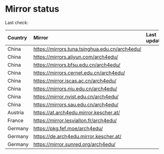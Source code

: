 <script src="./time.js"></script>
# Mirror status
Last check: <script type="text/javascript">localize(1717850007.5667415);</script>

|Country|Mirror|Last update|
|:------|:-----|:----------|
|China|https://mirrors.tuna.tsinghua.edu.cn/arch4edu/|<script type="text/javascript">localize(1717828353);</script>|
|China|https://mirrors.aliyun.com/arch4edu/|<script type="text/javascript">localize(1717828353);</script>|
|China|https://mirrors.bfsu.edu.cn/arch4edu/|<script type="text/javascript">localize(1717785364);</script>|
|China|https://mirrors.cernet.edu.cn/arch4edu/|<script type="text/javascript">localize(1717828353);</script>|
|China|https://mirror.iscas.ac.cn/arch4edu/|<script type="text/javascript">localize(1717785364);</script>|
|China|https://mirrors.nju.edu.cn/arch4edu/|<script type="text/javascript">localize(1717785364);</script>|
|China|https://mirror.nyist.edu.cn/arch4edu/|<script type="text/javascript">localize(1717785364);</script>|
|China|https://mirrors.sau.edu.cn/arch4edu/|<script type="text/javascript">localize(1717828353);</script>|
|Austria|https://at.arch4edu.mirror.kescher.at/|<script type="text/javascript">localize(1717828353);</script>|
|France|https://mirror.lesviallon.fr/arch4edu/|<script type="text/javascript">localize(1717828353);</script>|
|Germany|https://pkg.fef.moe/arch4edu/|<script type="text/javascript">localize(1717828353);</script>|
|Germany|https://de.arch4edu.mirror.kescher.at/|<script type="text/javascript">localize(1717828353);</script>|
|Germany|https://mirror.sunred.org/arch4edu/|<script type="text/javascript">localize(1717742215);</script>|

<script src="./tablefilter/tablefilter.js"></script>
<script src="./table.js"></script>